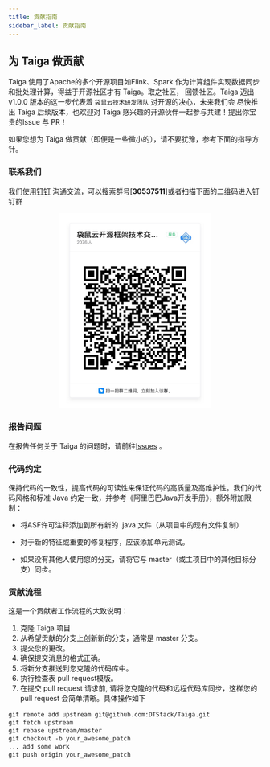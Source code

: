 ```yaml
---
title: 贡献指南
sidebar_label: 贡献指南
---
```


## 为 Taiga 做贡献
Taiga 使用了Apache的多个开源项目如Flink、Spark 作为计算组件实现数据同步和批处理计算，得益于开源社区才有 Taiga。取之社区，
回馈社区。Taiga 迈出 v1.0.0 版本的这一步代表着 `袋鼠云技术研发团队` 对开源的决心，未来我们会
尽快推出 Taiga 后续版本，也欢迎对 Taiga 感兴趣的开源伙伴一起参与共建！提出你宝贵的Issue 与 PR！

如果您想为 Taiga 做贡献（即便是一些微小的），请不要犹豫，参考下面的指导方针。

### 联系我们
我们使用[钉钉](https://www.dingtalk.com/) 沟通交流，可以搜索群号[**30537511**]或者扫描下面的二维码进入钉钉群
<div align=center> 
 <img src=./readme/ding.jpeg width=300 />
</div>

### 报告问题
在报告任何关于 Taiga 的问题时，请前往[Issues](https://github.com/DTStack/Taiga/issues/new) 。

### 代码约定
保持代码的一致性，提高代码的可读性来保证代码的高质量及高维护性。我们的代码风格和标准 Java 约定一致，并参考《阿里巴巴Java开发手册》，额外附加限制：
* 将ASF许可注释添加到所有新的 .java 文件（从项目中的现有文件复制）

* 对于新的特征或重要的修复程序，应该添加单元测试。

* 如果没有其他人使用您的分支，请将它与 master（或主项目中的其他目标分支）同步。



### 贡献流程
这是一个贡献者工作流程的大致说明：

1. 克隆 Taiga 项目
2. 从希望贡献的分支上创新新的分支，通常是 master 分支。
3. 提交您的更改。
4. 确保提交消息的格式正确。
5. 将新分支推送到您克隆的代码库中。
6. 执行检查表 pull request模版。
7. 在提交 pull request 请求前, 请将您克隆的代码和远程代码库同步，这样您的 pull request 会简单清晰。具体操作如下

```shell
git remote add upstream git@github.com:DTStack/Taiga.git
git fetch upstream
git rebase upstream/master
git checkout -b your_awesome_patch
... add some work
git push origin your_awesome_patch

```


